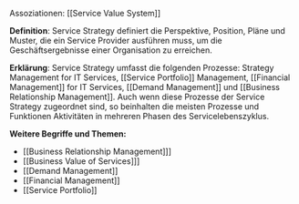Assoziationen: [[Service Value System]]

**Definition**:
Service Strategy definiert die Perspektive, Position, Pläne und Muster, die ein Service Provider ausführen muss, um die Geschäftsergebnisse einer Organisation zu erreichen.

**Erklärung**:
Service Strategy umfasst die folgenden Prozesse: Strategy Management for IT Services, [[Service Portfolio]] Management, [[Financial Management]] for IT Services, [[Demand Management]] und [[Business Relationship Management]]. Auch wenn diese Prozesse der Service Strategy zugeordnet sind, so beinhalten die meisten Prozesse und Funktionen Aktivitäten in mehreren Phasen des Servicelebenszyklus.

**Weitere Begriffe und Themen:**
- [[Business Relationship Management]]]
- [[Business Value of Services]]]
- [[Demand Management]]
- [[Financial Management]]
- [[Service Portfolio]]